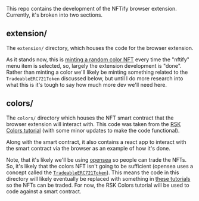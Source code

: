 This repo contains the development of the NFTify browser extension.  Currently, it's broken into two sections.


## extension/
The `extension/` directory, which houses the code for the browser extension.

As it stands now, this is [minting a random color NFT](./extension/js/script.js#L77) every time the "nftify" menu item is selected, so, largely the extension development is "done".  Rather than minting a color we'll likely be minting something related to the `TradeableERC721Token` discussed below, but until I do more research into what this is it's tough to say how much more dev we'll need here.

## colors/
The `colors/` directory which houses the NFT smart contract that the browser extension will interact with.  This code was taken from the [RSK Colors tutorial](https://developers.rsk.co/tutorials/tokens/create-a-collectable-token/) (with some minor updates to make the code functional).

Along with the smart contract, it also contains a react app to interact with the smart contract via the browser as an example of how it's done.

Note, that it's likely we'll be using [opensea](https://opensea.io/) so people can trade the NFTs.  So, it's likely that the colors NFT isn't going to be sufficient (opensea uses a concept called the [`TradeableERC721Token`](https://docs.opensea.io/docs/1-structuring-your-smart-contract#section-creature-erc-721-contract)).  This means the code in this directory will likely eventually be replaced with something in [these tutorials](https://docs.opensea.io/docs) so the NFTs can be traded.  For now, the RSK Colors tutorial will be used to code against a smart contract.
